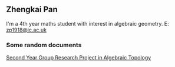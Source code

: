 ## Zhengkai Pan

I'm a 4th year maths student with interest in algebraic geometry. E: zp1918@ic.ac.uk

### Some random documents

[Second Year Group Research Project in Algebraic Topology](https://github.com/zkpan/zhengkaipan/files/7108164/M2R_Shared_Version.pdf)

